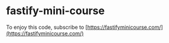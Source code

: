 # fastify-mini-course

To enjoy this code, subscribe to [https://fastifyminicourse.com/](https://fastifyminicourse.com/)
